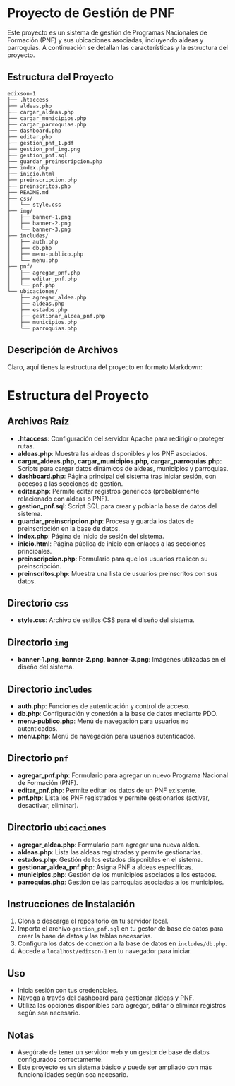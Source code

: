 # Proyecto de Gestión de PNF

Este proyecto es un sistema de gestión de Programas Nacionales de Formación (PNF) y sus ubicaciones asociadas, incluyendo aldeas y parroquias. A continuación se detallan las características y la estructura del proyecto.

## Estructura del Proyecto

```
edixson-1
├── .htaccess
├── aldeas.php
├── cargar_aldeas.php
├── cargar_municipios.php
├── cargar_parroquias.php
├── dashboard.php
├── editar.php
├── gestion_pnf_1.pdf
├── gestion_pnf_img.png
├── gestion_pnf.sql
├── guardar_preinscripcion.php
├── index.php
├── inicio.html
├── preinscripcion.php
├── preinscritos.php
├── README.md
├── css/
│   └── style.css
├── img/
│   ├── banner-1.png
│   ├── banner-2.png
│   └── banner-3.png
├── includes/
│   ├── auth.php
│   ├── db.php
│   ├── menu-publico.php
│   └── menu.php
├── pnf/
│   ├── agregar_pnf.php
│   ├── editar_pnf.php
│   └── pnf.php
└── ubicaciones/
    ├── agregar_aldea.php
    ├── aldeas.php
    ├── estados.php
    ├── gestionar_aldea_pnf.php
    ├── municipios.php
    └── parroquias.php
```

## Descripción de Archivos

Claro, aquí tienes la estructura del proyecto en formato Markdown:

# Estructura del Proyecto

## Archivos Raíz

* **.htaccess**: Configuración del servidor Apache para redirigir o proteger rutas.
* **aldeas.php**: Muestra las aldeas disponibles y los PNF asociados.
* **cargar_aldeas.php**, **cargar_municipios.php**, **cargar_parroquias.php**: Scripts para cargar datos dinámicos de aldeas, municipios y parroquias.
* **dashboard.php**: Página principal del sistema tras iniciar sesión, con accesos a las secciones de gestión.
* **editar.php**: Permite editar registros genéricos (probablemente relacionado con aldeas o PNF).
* **gestion_pnf.sql**: Script SQL para crear y poblar la base de datos del sistema.
* **guardar_preinscripcion.php**: Procesa y guarda los datos de preinscripción en la base de datos.
* **index.php**: Página de inicio de sesión del sistema.
* **inicio.html**: Página pública de inicio con enlaces a las secciones principales.
* **preinscripcion.php**: Formulario para que los usuarios realicen su preinscripción.
* **preinscritos.php**: Muestra una lista de usuarios preinscritos con sus datos.

## Directorio `css`

* **style.css**: Archivo de estilos CSS para el diseño del sistema.

## Directorio `img`

* **banner-1.png**, **banner-2.png**, **banner-3.png**: Imágenes utilizadas en el diseño del sistema.

## Directorio `includes`

* **auth.php**: Funciones de autenticación y control de acceso.
* **db.php**: Configuración y conexión a la base de datos mediante PDO.
* **menu-publico.php**: Menú de navegación para usuarios no autenticados.
* **menu.php**: Menú de navegación para usuarios autenticados.

## Directorio `pnf`

* **agregar_pnf.php**: Formulario para agregar un nuevo Programa Nacional de Formación (PNF).
* **editar_pnf.php**: Permite editar los datos de un PNF existente.
* **pnf.php**: Lista los PNF registrados y permite gestionarlos (activar, desactivar, eliminar).

## Directorio `ubicaciones`

* **agregar_aldea.php**: Formulario para agregar una nueva aldea.
* **aldeas.php**: Lista las aldeas registradas y permite gestionarlas.
* **estados.php**: Gestión de los estados disponibles en el sistema.
* **gestionar_aldea_pnf.php**: Asigna PNF a aldeas específicas.
* **municipios.php**: Gestión de los municipios asociados a los estados.
* **parroquias.php**: Gestión de las parroquias asociadas a los municipios.

## Instrucciones de Instalación

1. Clona o descarga el repositorio en tu servidor local.
2. Importa el archivo `gestion_pnf.sql` en tu gestor de base de datos para crear la base de datos y las tablas necesarias.
3. Configura los datos de conexión a la base de datos en `includes/db.php`.
4. Accede a `localhost/edixson-1` en tu navegador para iniciar.

## Uso

- Inicia sesión con tus credenciales.
- Navega a través del dashboard para gestionar aldeas y PNF.
- Utiliza las opciones disponibles para agregar, editar o eliminar registros según sea necesario.

## Notas

- Asegúrate de tener un servidor web y un gestor de base de datos configurados correctamente.
- Este proyecto es un sistema básico y puede ser ampliado con más funcionalidades según sea necesario.